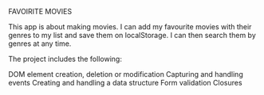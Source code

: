 FAVOIRITE MOVIES



This app is about making movies. I can add my favourite movies with their genres to my list and save them on localStorage. I can then search them by genres at any time.


The project includes the following:

DOM element creation, deletion or modification
Capturing and handling events 
Creating and handling a data structure
Form validation
Closures
